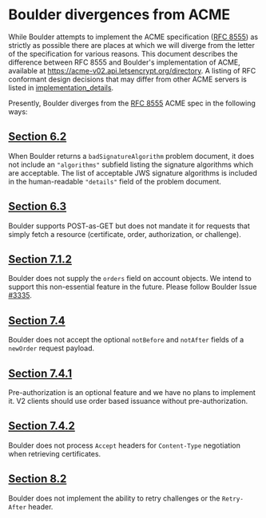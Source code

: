 # Boulder divergences from ACME

While Boulder attempts to implement the ACME specification ([RFC 8555](https://datatracker.ietf.org/doc/html/rfc8555)) as strictly as possible there are places at which we will diverge from the letter of the specification for various reasons. This document describes the difference between RFC 8555 and Boulder's implementation of ACME, available at https://acme-v02.api.letsencrypt.org/directory. A listing of RFC conformant design decisions that may differ from other ACME servers is listed in [implementation_details](https://github.com/letsencrypt/boulder/blob/main/docs/acme-implementation_details.md).

Presently, Boulder diverges from the [RFC 8555](https://datatracker.ietf.org/doc/html/rfc8555) ACME spec in the following ways:

## [Section 6.2](https://datatracker.ietf.org/doc/html/rfc8555#section-6.2)

When Boulder returns a `badSignatureAlgorithm` problem document, it does not include an `"algorithms"` subfield listing the signature algorithms which are acceptable. The list of acceptable JWS signature algorithms is included in the human-readable `"details"` field of the problem document.

## [Section 6.3](https://datatracker.ietf.org/doc/html/rfc8555#section-6.3)

Boulder supports POST-as-GET but does not mandate it for requests
that simply fetch a resource (certificate, order, authorization, or challenge).

## [Section 7.1.2](https://datatracker.ietf.org/doc/html/rfc8555#section-7.1.2)

Boulder does not supply the `orders` field on account objects. We intend to
support this non-essential feature in the future. Please follow Boulder Issue
[#3335](https://github.com/letsencrypt/boulder/issues/3335).

## [Section 7.4](https://datatracker.ietf.org/doc/html/rfc8555#section-7.4)

Boulder does not accept the optional `notBefore` and `notAfter` fields of a
`newOrder` request payload.

## [Section 7.4.1](https://datatracker.ietf.org/doc/html/rfc8555#section-7.4.1)

Pre-authorization is an optional feature and we have no plans to implement it.
V2 clients should use order based issuance without pre-authorization.

## [Section 7.4.2](https://datatracker.ietf.org/doc/html/rfc8555#section-7.4.2)

Boulder does not process `Accept` headers for `Content-Type` negotiation when retrieving certificates.

## [Section 8.2](https://datatracker.ietf.org/doc/html/rfc8555#section-8.2)

Boulder does not implement the ability to retry challenges or the `Retry-After` header.
